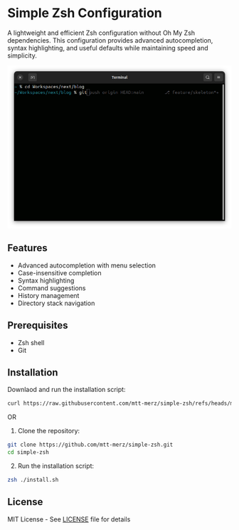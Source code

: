 # Simple Zsh Configuration

A lightweight and efficient Zsh configuration without Oh My Zsh dependencies. This configuration provides advanced autocompletion, syntax highlighting, and useful defaults while maintaining speed and simplicity.

![screenshot](./assets/screenshot.png)

## Features

- Advanced autocompletion with menu selection
- Case-insensitive completion
- Syntax highlighting
- Command suggestions
- History management
- Directory stack navigation

## Prerequisites

- Zsh shell
- Git

## Installation

Downlaod and run the installation script:

```bash
curl https://raw.githubusercontent.com/mtt-merz/simple-zsh/refs/heads/main/install.sh | zsh
```

OR

1. Clone the repository:

```bash
git clone https://github.com/mtt-merz/simple-zsh.git
cd simple-zsh
```

2. Run the installation script:

```bash
zsh ./install.sh
```

## License

MIT License - See [LICENSE](./LICENSE) file for details
